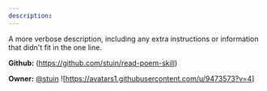```yaml
---
description: 
---
```

A more verbose description, including any extra instructions or
information that didn't fit in the one line.

**Github:** (https://github.com/stuin/read-poem-skill)

**Owner:** [@stuin](https://github.com/stuin) ![https://avatars1.githubusercontent.com/u/9473573?v=4]

